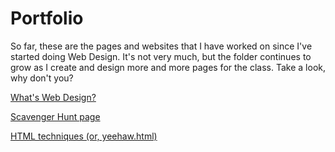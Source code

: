 # Portfolio

So far, these are the pages and websites that I have worked on since I've started doing Web Design. It's not very much, but the folder continues to grow as I create and design more and more pages for the class.
Take a look, why don't you?

[What's Web Design?](./webdesign.html)

[Scavenger Hunt page](./scavenger-hunt.html)

[HTML techniques (or, yeehaw.html)](./yeehaw.html)

